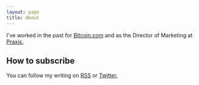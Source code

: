 ```yaml
---
layout: page
title: About
---
```


I've worked in the past for [Bitcoin.com](https://bitcoin.com) and as the Director of Marketing at [Praxis.](https://discoverpraxis.com)

## How to subscribe

You can follow my writing on [RSS](/feed.xml) or [Twitter.](https://twitter.com/derykmakgill)
